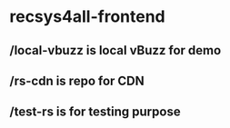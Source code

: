 # recsys4all-frontend

## /local-vbuzz is local vBuzz for demo

## /rs-cdn is repo for CDN

## /test-rs is for testing purpose